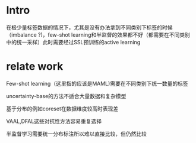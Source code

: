 # Intro

在极少量标签数据的情况下，尤其是没有办法拿到不同类别下标签的时候（imbalance ?)，few-shot learning和半监督的效果都不好（都需要在不同类别中的统一采样）此时需要经过SSL预训练的active learning

# relate work

Few-shot learning（这里指的应该是MAML)需要在不同类别下统一数量的标签

uncertainty-base的方法不适合大量数据和复杂模型

基于分布的例如coreset在数据维度较高时表现差

VAAL,DFAL这些对抗性方法容易重复选择

半监督学习需要统一分布标注所以难以直接比较，但仍然比较


